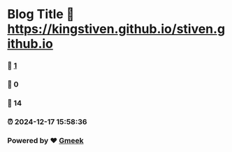 # Blog Title :link: https://kingstiven.github.io/stiven.github.io 
### :page_facing_up: [1](https://kingstiven.github.io/stiven.github.io/tag.html) 
### :speech_balloon: 0 
### :hibiscus: 14 
### :alarm_clock: 2024-12-17 15:58:36 
### Powered by :heart: [Gmeek](https://github.com/Meekdai/Gmeek)
